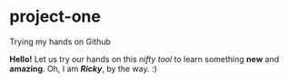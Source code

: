 # project-one
Trying my hands on Github

**Hello!** Let us try our hands on this *nifty tool* to learn something **new** and **amazing**. Oh, I am ***Ricky***, by the way. :)
